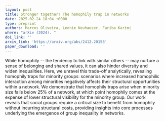 ```yaml
---
layout: post
title: Stronger together? The homophily trap in networks
date: 2025-02-24 18:04 +0000
type: preprint
authors: Marcos Oliveira, Leonie Neuhauser, Fariba Karimi
where: "arXiv (2024). "
doi_link: ''
arxiv_link: 'https://arxiv.org/abs/2412.20158'
paper_download: ''
---
```

While homophily -- the tendency to link with similar others -- may nurture a sense of belonging and shared values, it can also hinder diversity and widen inequalities. Here, we unravel this trade-off analytically, revealing homophily traps for minority groups: scenarios where increased homophilic interaction among minorities negatively affects their structural opportunities within a network. We demonstrate that homophily traps arise when minority size falls below 25% of a network, at which point homophily comes at the expense of lower structural visibility for the minority group. Our work reveals that social groups require a critical size to benefit from homophily without incurring structural costs, providing insights into core processes underlying the emergence of group inequality in networks.
